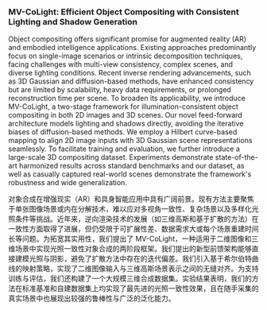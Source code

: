 ### MV-CoLight: Efficient Object Compositing with Consistent Lighting and Shadow Generation

Object compositing offers significant promise for augmented reality (AR) and embodied intelligence applications. Existing approaches predominantly focus on single-image scenarios or intrinsic decomposition techniques, facing challenges with multi-view consistency, complex scenes, and diverse lighting conditions. Recent inverse rendering advancements, such as 3D Gaussian and diffusion-based methods, have enhanced consistency but are limited by scalability, heavy data requirements, or prolonged reconstruction time per scene. To broaden its applicability, we introduce MV-CoLight, a two-stage framework for illumination-consistent object compositing in both 2D images and 3D scenes. Our novel feed-forward architecture models lighting and shadows directly, avoiding the iterative biases of diffusion-based methods. We employ a Hilbert curve-based mapping to align 2D image inputs with 3D Gaussian scene representations seamlessly. To facilitate training and evaluation, we further introduce a large-scale 3D compositing dataset. Experiments demonstrate state-of-the-art harmonized results across standard benchmarks and our dataset, as well as casually captured real-world scenes demonstrate the framework's robustness and wide generalization.

对象合成在增强现实（AR）和具身智能应用中具有广阔前景。现有方法主要聚焦于单张图像场景或内在分解技术，难以应对多视角一致性、复杂场景以及多样化光照条件等挑战。近年来，逆向渲染技术的发展（如三维高斯和基于扩散的方法）在一致性方面取得了进展，但仍受限于可扩展性差、数据需求大或每个场景重建时间长等问题。为拓宽其实用性，我们提出了 MV-CoLight，一种适用于二维图像和三维场景中实现光照一致性对象合成的两阶段框架。我们提出的新型前馈架构能够直接建模光照与阴影，避免了扩散方法中存在的迭代偏差。我们引入基于希尔伯特曲线的映射策略，实现了二维图像输入与三维高斯场景表示之间的无缝对齐。为支持训练与评估，我们还构建了一个大规模三维合成数据集。实验结果表明，我们的方法在标准基准和自建数据集上均实现了最先进的光照一致性效果，且在随手采集的真实场景中也展现出较强的鲁棒性与广泛的泛化能力。

